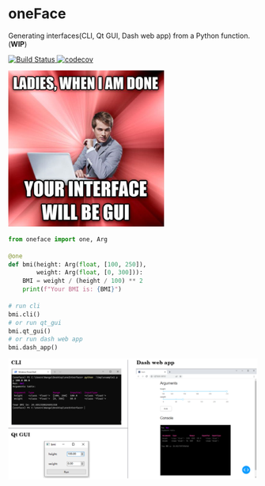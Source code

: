 # oneFace

Generating interfaces(CLI, Qt GUI, Dash web app) from a Python function. (**WIP**)

<p>
    <a href="https://github.com/Nanguage/oneFace/actions/workflows/build_and_test.yml">
        <img src="https://github.com/Nanguage/oneFace/actions/workflows/build_and_test.yml/badge.svg" alt="Build Status">
    </a>
    <a href="https://app.codecov.io/gh/Nanguage/oneFace">
        <img src="https://codecov.io/gh/Nanguage/oneFace/branch/master/graph/badge.svg" alt="codecov">
    </a>
</p>

![meme](./imgs/meme_gui.png)

```Python
from oneface import one, Arg

@one
def bmi(height: Arg(float, [100, 250]),
        weight: Arg(float, [0, 300])):
    BMI = weight / (height / 100) ** 2
    print(f"Your BMI is: {BMI}")

# run cli
bmi.cli()
# or run qt_gui
bmi.qt_gui()
# or run dash web app
bmi.dash_app()
```

![example](./imgs/example.png)